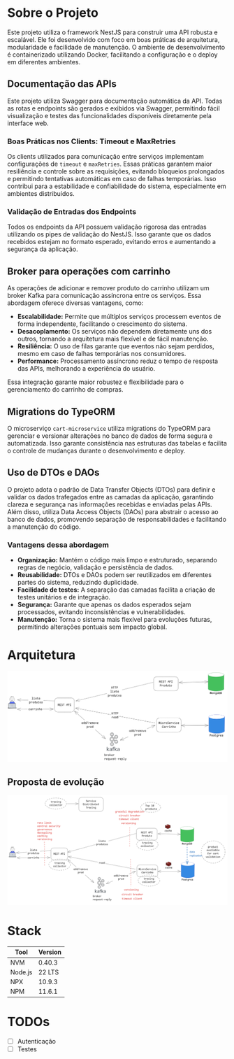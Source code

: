 # Sobre o Projeto

Este projeto utiliza o framework NestJS para construir uma API robusta e escalável. Ele foi desenvolvido com foco em boas práticas de arquitetura, modularidade e facilidade de manutenção. O ambiente de desenvolvimento é containerizado utilizando Docker, facilitando a configuração e o deploy em diferentes ambientes.

## Documentação das APIs

Este projeto utiliza Swagger para documentação automática da API. Todas as rotas e endpoints são gerados e exibidos via Swagger, permitindo fácil visualização e testes das funcionalidades disponíveis diretamente pela interface web.

### Boas Práticas nos Clients: Timeout e MaxRetries

Os clients utilizados para comunicação entre serviços implementam configurações de `timeout` e `maxRetries`. Essas práticas garantem maior resiliência e controle sobre as requisições, evitando bloqueios prolongados e permitindo tentativas automáticas em caso de falhas temporárias. Isso contribui para a estabilidade e confiabilidade do sistema, especialmente em ambientes distribuídos.

### Validação de Entradas dos Endpoints

Todos os endpoints da API possuem validação rigorosa das entradas utilizando os pipes de validação do NestJS. Isso garante que os dados recebidos estejam no formato esperado, evitando erros e aumentando a segurança da aplicação.

## Broker para operações com carrinho

As operações de adicionar e remover produto do carrinho utilizam um broker Kafka para comunicação assíncrona entre os serviços. Essa abordagem oferece diversas vantagens, como:

- **Escalabilidade:** Permite que múltiplos serviços processem eventos de forma independente, facilitando o crescimento do sistema.
- **Desacoplamento:** Os serviços não dependem diretamente uns dos outros, tornando a arquitetura mais flexível e de fácil manutenção.
- **Resiliência:** O uso de filas garante que eventos não sejam perdidos, mesmo em caso de falhas temporárias nos consumidores.
- **Performance:** Processamento assíncrono reduz o tempo de resposta das APIs, melhorando a experiência do usuário.

Essa integração garante maior robustez e flexibilidade para o gerenciamento do carrinho de compras.

## Migrations do TypeORM

O microserviço `cart-microservice` utiliza migrations do TypeORM para gerenciar e versionar alterações no banco de dados de forma segura e automatizada. Isso garante consistência nas estruturas das tabelas e facilita o controle de mudanças durante o desenvolvimento e deploy.

## Uso de DTOs e DAOs

O projeto adota o padrão de Data Transfer Objects (DTOs) para definir e validar os dados trafegados entre as camadas da aplicação, garantindo clareza e segurança nas informações recebidas e enviadas pelas APIs. Além disso, utiliza Data Access Objects (DAOs) para abstrair o acesso ao banco de dados, promovendo separação de responsabilidades e facilitando a manutenção do código.

### Vantagens dessa abordagem

- **Organização:** Mantém o código mais limpo e estruturado, separando regras de negócio, validação e persistência de dados.
- **Reusabilidade:** DTOs e DAOs podem ser reutilizados em diferentes partes do sistema, reduzindo duplicidade.
- **Facilidade de testes:** A separação das camadas facilita a criação de testes unitários e de integração.
- **Segurança:** Garante que apenas os dados esperados sejam processados, evitando inconsistências e vulnerabilidades.
- **Manutenção:** Torna o sistema mais flexível para evoluções futuras, permitindo alterações pontuais sem impacto global.

# Arquitetura
![Diagrama de Arquitetura](docs/images/arquitetura_v1.png)

## Proposta de evolução
![Diagrama de Arquitetura v2](docs/images/arquitetura_v2.png)


# Stack
| Tool      | Version   |
|-----------|-----------|
| NVM       | 0.40.3    |
| Node.js   | 22 LTS    |
| NPX       | 10.9.3    |
| NPM       | 11.6.1    |

# TODOs

- [ ] Autenticação
- [ ] Testes
